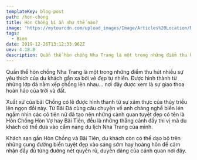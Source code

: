 ```yaml
---
templateKey: blog-post
path: /hon-chong
title: Hòn Chồng bí ẩn như thế nào?
image: 'https://mytourcdn.com/upload_images/Image/Articles%20Location/Nha%20Trang/Hon%20Chong/hon%20chong.jpg' 
tags:
  - Bien
date: 2019-12-26T13:12:33.962Z
uev: 4.18.8
description: Quần thể hòn chồng Nha Trang là một trong những điểm thu hút nhiều sự yêu thích của du khách gần xa bởi vẻ đẹp tự nhiên. 
---
```


Quần thể hòn chồng Nha Trang là một trong những điểm thu hút nhiều sự yêu thích của du khách gần xa bởi vẻ đẹp tự nhiên. Được hình thành từ những lớp đá nằm xếp chồng lên nhau... nơi đây được xem là sự giao thoa hoàn hảo của trời và đất.

Xuất xứ của bãi Chồng có lẽ được hình thành từ sự xâm thực của thủy triều lên ngọn đồi này. Từ Bãi Đá cùng câu chuyện về anh chàng nghề biển lén ngắm nhìn các cô tiên nữ đã tạo nên những cảnh quan tuyệt đẹp có tên là Hòn Chồng Hòn Vợ hay Bãi Tiên, đều là những thắng cảnh đầy thi vị mà du khách có thể đưa vào cẩm nang du lịch Nha Trang của mình.


Khách sạn gần Hòn Chồng và Bãi Tiên, du khách còn có thể dạo bộ trên những cung đường biển tuyệt đẹp vào sáng sớm hay hoàng hôn để cảm nhận đầy đủ từng đường nét quyến rũ, duyên dáng của cảnh quan nơi đây.